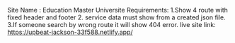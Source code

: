 Site Name : Education Master Universite
Requirements:
1.Show 4 route with fixed header and footer
2. service data must show from a created json file.
3.If someone search by wrong route it will show 404 error.
live site link: https://upbeat-jackson-33f588.netlify.app/


